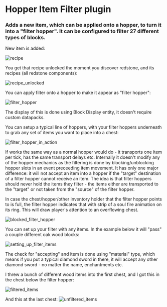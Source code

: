 # Hopper Item Filter plugin

### Adds a new item, which can be applied onto a hopper, to turn it into a "filter hopper". It can be configured to filter 27 different types of blocks. 

New item is added:

![recipe](https://github.com/user-attachments/assets/ce236dd7-0db9-4732-9843-de648a09e2f2)

You get that recipe unlocked the moment you discover redstone, and its recipes (all redstone components):

![recipe_unlocked](https://github.com/user-attachments/assets/4cb14674-b36c-42f0-8a3e-fddf62675943)

You can apply filter onto a hopper to make it appear as "filter hopper":

![filter_hopper](https://github.com/user-attachments/assets/0a6ddd5d-747a-437a-ae7b-ef9cd45fd00b)

The display of this is done using Block Display entity, it doesn't require custom datapacks.

You can setup a typical line of hoppers, with your filter hoppers underneath to grab any set of items you want to place into a chest:

![filter_hopper_in_action](https://github.com/user-attachments/assets/051741c4-f812-404c-b388-7a296d9283ca)

If works the same way as a normal hopper would do - it transports one item per tick, has the same transport delays etc. Internally it doesn't modify any of the hopper mechanics as the filtering is done by blocking/unblocking hopper slots in an event preceeding item movement.
It has only one major difference: it will not accept an item into a hopper if the "target" destination of a filter hopper cannot receive an item. The idea is that filter hoppers should never hold the items they filter - the items either are transported to the "target" or not taken from the "source" of the filter hopper.

In case the chest/hopper/other inventory holder that the filter hopper points to is full, the filter hopper indicates that with strip of a soul fire animation on its ring. This will draw player's attention to an overflowing chest.

![blocked_filter_hopper](https://github.com/user-attachments/assets/7170150f-efa0-4b0b-ae81-769fe19d329d)

You can set up your filter with any items. In the example below it will "pass" a couple different oak wood blocks:

![setting_up_filter_items](https://github.com/user-attachments/assets/5fd06a9c-033e-4938-97b4-255c7650bc91)

The check for "accepting" and item is done using "material" type, which means if you put a typical diamond sword in there, it will accept any other diamond sword - no matter the name, enchantments etc.

I threw a bunch of different wood items into the first chest, and I got this in the chest below the filter hopper:

![filtered_items](https://github.com/user-attachments/assets/f55d4b03-11f8-40e0-b832-afeef574e538)

And this at the last chest:
![unfiltered_items](https://github.com/user-attachments/assets/55825184-70c7-429c-a3bf-58eb7995404d)

